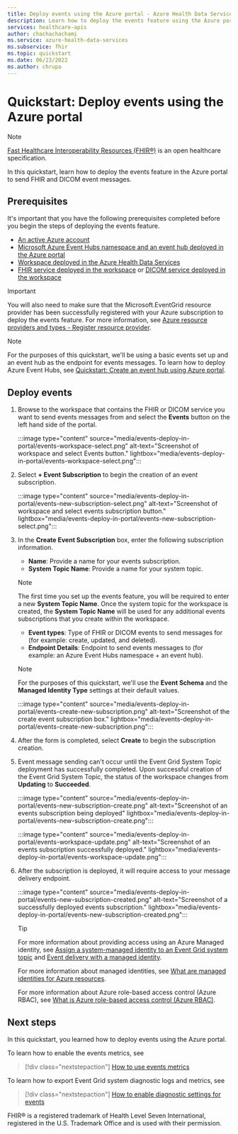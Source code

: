 ```yaml
---
title: Deploy events using the Azure portal - Azure Health Data Services
description: Learn how to deploy the events feature using the Azure portal.
services: healthcare-apis
author: chachachachami
ms.service: azure-health-data-services
ms.subservice: fhir
ms.topic: quickstart
ms.date: 06/23/2022
ms.author: chrupa
---
```


# Quickstart: Deploy events using the Azure portal

> [!NOTE]
> [Fast Healthcare Interoperability Resources (FHIR&#174;)](https://www.hl7.org/fhir/) is an open healthcare specification.

In this quickstart, learn how to deploy the events feature in the Azure portal to send FHIR and DICOM event messages.

## Prerequisites

It's important that you have the following prerequisites completed before you begin the steps of deploying the events feature.

* [An active Azure account](https://azure.microsoft.com/free/search/?OCID=AID2100131_SEM_c4b0772dc7df1f075552174a854fd4bc:G:s&ef_id=c4b0772dc7df1f075552174a854fd4bc:G:s&msclkid=c4b0772dc7df1f075552174a854fd4bc)
* [Microsoft Azure Event Hubs namespace and an event hub deployed in the Azure portal](../../event-hubs/event-hubs-create.md)
* [Workspace deployed in the Azure Health Data Services](../healthcare-apis-quickstart.md)  
* [FHIR service deployed in the workspace](../fhir/fhir-portal-quickstart.md) or [DICOM service deployed in the workspace](../dicom/deploy-dicom-services-in-azure.md)

> [!IMPORTANT]
> You will also need to make sure that the Microsoft.EventGrid resource provider has been successfully registered with your Azure subscription to deploy the events feature. For more information, see [Azure resource providers and types - Register resource provider](../../azure-resource-manager/management/resource-providers-and-types.md#register-resource-provider).

> [!NOTE]
> For the purposes of this quickstart, we'll be using a basic events set up and an event hub as the endpoint for events messages. To learn how to deploy Azure Event Hubs, see [Quickstart: Create an event hub using Azure portal](../../event-hubs/event-hubs-create.md).

## Deploy events 

1. Browse to the workspace that contains the FHIR or DICOM service you want to send events messages from and select the **Events** button on the left hand side of the portal.
 
   :::image type="content" source="media/events-deploy-in-portal/events-workspace-select.png" alt-text="Screenshot of workspace and select Events button." lightbox="media/events-deploy-in-portal/events-workspace-select.png":::

2. Select **+ Event Subscription** to begin the creation of an event subscription.

   :::image type="content" source="media/events-deploy-in-portal/events-new-subscription-select.png" alt-text="Screenshot of workspace and select events subscription button." lightbox="media/events-deploy-in-portal/events-new-subscription-select.png":::
 
3. In the **Create Event Subscription** box, enter the following subscription information. 

    * **Name**: Provide a name for your events subscription.
    * **System Topic Name**: Provide a name for your system topic.
   
   > [!NOTE]
   > The first time you set up the events feature, you will be required to enter a new **System Topic Name**. Once the system topic for the workspace is created, the **System Topic Name** will be used for any additional events subscriptions that you create within the workspace.

    * **Event types**: Type of FHIR or DICOM events to send messages for (for example: create, updated, and deleted).
    * **Endpoint Details**: Endpoint to send events messages to (for example: an Azure Event Hubs namespace + an event hub).

   >[!NOTE]
   > For the purposes of this quickstart, we'll use the **Event Schema** and the **Managed Identity Type** settings at their default values.

   :::image type="content" source="media/events-deploy-in-portal/events-create-new-subscription.png" alt-text="Screenshot of the create event subscription box."  lightbox="media/events-deploy-in-portal/events-create-new-subscription.png":::

4. After the form is completed, select **Create** to begin the subscription creation. 

5. Event message sending can't occur until the Event Grid System Topic deployment has successfully completed. Upon successful creation of the Event Grid System Topic, the status of the workspace changes from **Updating** to **Succeeded**.

   :::image type="content" source="media/events-deploy-in-portal/events-new-subscription-create.png" alt-text="Screenshot of an events subscription being deployed"  lightbox="media/events-deploy-in-portal/events-new-subscription-create.png":::

   :::image type="content" source="media/events-deploy-in-portal/events-workspace-update.png" alt-text="Screenshot of an events subscription successfully deployed."  lightbox="media/events-deploy-in-portal/events-workspace-update.png":::

6. After the subscription is deployed, it will require access to your message delivery endpoint. 

   :::image type="content" source="media/events-deploy-in-portal/events-new-subscription-created.png" alt-text="Screenshot of a successfully deployed events subscription."  lightbox="media/events-deploy-in-portal/events-new-subscription-created.png":::    

   > [!TIP]
   > For more information about providing access using an Azure Managed identity, see [Assign a system-managed identity to an Event Grid system topic](../../event-grid/enable-identity-system-topics.md) and [Event delivery with a managed identity](../../event-grid/managed-service-identity.md). 
   >
   > For more information about managed identities, see [What are managed identities for Azure resources](../../active-directory/managed-identities-azure-resources/overview.md).
   >
   > For more information about Azure role-based access control (Azure RBAC), see [What is Azure role-based access control (Azure RBAC)](../../role-based-access-control/overview.md). 

## Next steps

In this quickstart, you learned how to deploy events using the Azure portal. 

To learn how to enable the events metrics, see

> [!div class="nextstepaction"]
> [How to use events metrics](events-use-metrics.md)

To learn how to export Event Grid system diagnostic logs and metrics, see

> [!div class="nextstepaction"]
> [How to enable diagnostic settings for events](events-enable-diagnostic-settings.md)

FHIR&#174; is a registered trademark of Health Level Seven International, registered in the U.S. Trademark Office and is used with their permission.
